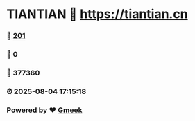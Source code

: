 # TIANTIAN :link: https://tiantian.cn 
### :page_facing_up: [201](https://tiantian.cn/tag.html) 
### :speech_balloon: 0 
### :hibiscus: 377360 
### :alarm_clock: 2025-08-04 17:15:18 
### Powered by :heart: [Gmeek](https://github.com/Meekdai/Gmeek)
